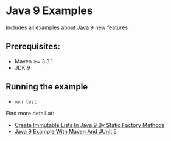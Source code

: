 # Java 9 Examples
Includes all examples about Java 9 new features


## Prerequisites:
* Maven >= 3.3.1
* JDK 9

## Running the example
* `mvn test`

Find more detail at: 

* [Create Immutable Lists In Java 9 By Static Factory Methods](https://howtoprogram.xyz/2017/09/24/java-9-create-immutable-lists-static-factory-method/)
* [Java 9 Example With Maven And JUnit 5](https://howtoprogram.xyz/2017/09/23/java-9-maven-junit-5-example/)

